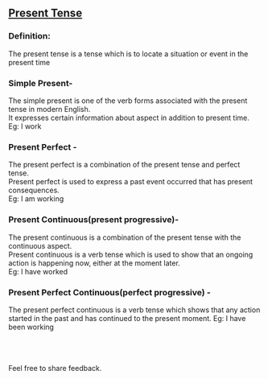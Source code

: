 ## [Present Tense](https://Prayuja-Teli.github.io/Blog/PresentTense)<br/>

### Definition:<br/>
The present tense is a tense which is to locate a situation or event in the present time <br/>

### Simple Present- <br/>
The simple present is one of the verb forms associated with the present tense in modern English.<br/>
It expresses certain information about aspect in addition to present time.<br/>
Eg: I work<br/>
### Present Perfect -
The present perfect is a combination of the present tense and perfect tense.<br/>
Present perfect is used to express a past event occurred that has present consequences.<br/>
Eg: I am working<br/>
### Present Continuous(present progressive)- 
The present continuous is a combination of the present tense with the continuous aspect.<br/>
Present continuous is a verb tense which is used to show that an ongoing action is happening now, either at the moment later.<br/>
Eg: I have worked<br/>
### Present Perfect Continuous(perfect progressive) - <br/>
The present perfect continuous is a verb tense which shows that any action started in the past and has continued to the present moment.
Eg: I have been working<br/><br/><br/><br/>

Feel free to share feedback.


